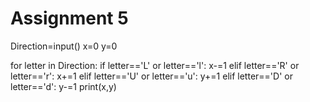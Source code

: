 # Assignment 5


Direction=input()
x=0
y=0

for letter in Direction:
    if letter=='L' or letter=='l':
        x-=1
    elif letter=='R' or letter=='r':
        x+=1
    elif letter=='U' or letter=='u':
        y+=1
    elif letter=='D' or letter=='d':
        y-=1
print(x,y)
